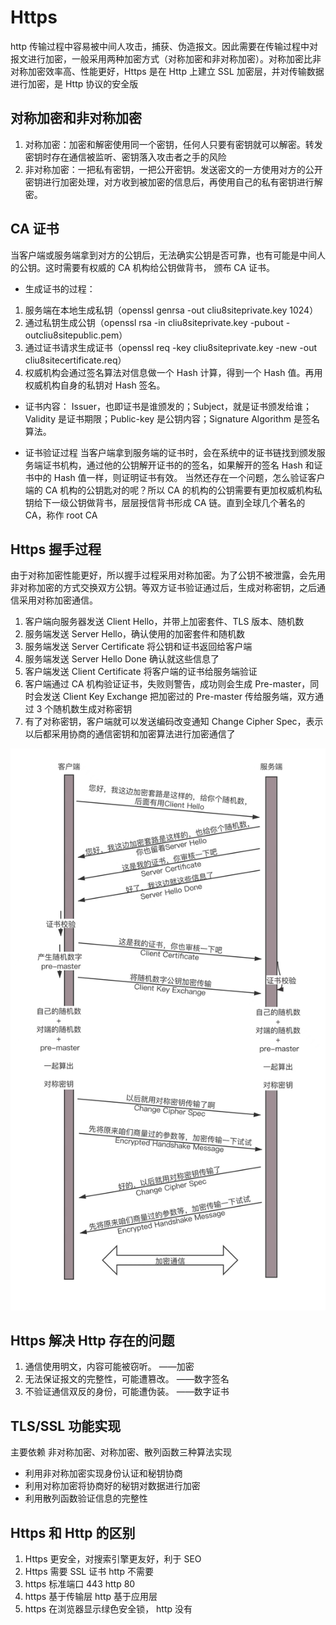 # Https

http 传输过程中容易被中间人攻击，捕获、伪造报文。因此需要在传输过程中对报文进行加密，一般采用两种加密方式（对称加密和非对称加密）。对称加密比非对称加密效率高、性能更好，Https 是在 Http 上建立 SSL 加密层，并对传输数据进行加密，是 Http 协议的安全版

## 对称加密和非对称加密

1. 对称加密：加密和解密使用同一个密钥，任何人只要有密钥就可以解密。转发密钥时存在通信被监听、密钥落入攻击者之手的风险
2. 非对称加密：一把私有密钥，一把公开密钥。发送密文的一方使用对方的公开密钥进行加密处理，对方收到被加密的信息后，再使用自己的私有密钥进行解密。

## CA 证书

当客户端或服务端拿到对方的公钥后，无法确实公钥是否可靠，也有可能是中间人的公钥。这时需要有权威的 CA 机构给公钥做背书，
颁布 CA 证书。

- 生成证书的过程：

1. 服务端在本地生成私钥（openssl genrsa -out cliu8siteprivate.key 1024）
2. 通过私钥生成公钥（openssl rsa -in cliu8siteprivate.key -pubout -outcliu8sitepublic.pem）
3. 通过证书请求生成证书（openssl req -key cliu8siteprivate.key -new -out cliu8sitecertificate.req）
4. 权威机构会通过签名算法对信息做一个 Hash 计算，得到一个 Hash 值。再用权威机构自身的私钥对 Hash 签名。

- 证书内容：
  Issuer，也即证书是谁颁发的；Subject，就是证书颁发给谁；Validity 是证书期限；Public-key 是公钥内容；Signature Algorithm 是签名算法。

- 证书验证过程
  当客户端拿到服务端的证书时，会在系统中的证书链找到颁发服务端证书机构，通过他的公钥解开证书的的签名，如果解开的签名 Hash 和证书中的 Hash 值一样，则证明证书有效。
  当然还存在一个问题，怎么验证客户端的 CA 机构的公钥匙对的呢？所以 CA 的机构的公钥需要有更加权威机构私钥给下一级公钥做背书，层层授信背书形成 CA 链。直到全球几个著名的 CA，称作 root CA

## Https 握手过程

由于对称加密性能更好，所以握手过程采用对称加密。为了公钥不被泄露，会先用非对称加密的方式交换双方公钥。等双方证书验证通过后，生成对称密钥，之后通信采用对称加密通信。

1. 客户端向服务器发送 Client Hello，并带上加密套件、TLS 版本、随机数
2. 服务端发送 Server Hello，确认使用的加密套件和随机数
3. 服务端发送 Server Certificate 将公钥和证书返回给客户端
4. 服务端发送 Server Hello Done 确认就这些信息了
5. 客户端发送 Client Certificate 将客户端的证书给服务端验证
6. 客户端通过 CA 机构验证证书，失败则警告，成功则会生成 Pre-master，同时会发送 Client Key Exchange 把加密过的 Pre-master 传给服务端，双方通过 3 个随机数生成对称密钥
7. 有了对称密钥，客户端就可以发送编码改变通知 Change Cipher Spec，表示以后都采用协商的通信密钥和加密算法进行加密通信了

![Alt](./https.jpeg)

<!-- 8. 客户端使用伪随机数生成器生成加密使用的对称秘钥，然后用服务端提供的公钥加密，最后将这个会话秘钥发送给服务端
8. 服务端用自己的私钥解密得到对称秘钥，至此客户端和服务端都有了相同的对称秘钥
9. 服务端使用对称秘钥加密明文内容发送给客户端
10. 客户端使用对称秘钥得到明文内容
11. 客户端再次发起 Https 请求 使用对称秘钥加密明文内容，服务端使用对称秘钥解密得到明文内容 -->

## Https 解决 Http 存在的问题

1. 通信使用明文，内容可能被窃听。 ——加密
2. 无法保证报文的完整性，可能遭篡改。 ——数字签名
3. 不验证通信双反的身份，可能遭伪装。 ——数字证书

## TLS/SSL 功能实现

主要依赖 非对称加密、对称加密、散列函数三种算法实现

- 利用非对称加密实现身份认证和秘钥协商
- 利用对称加密将协商好的秘钥对数据进行加密
- 利用散列函数验证信息的完整性

## Https 和 Http 的区别

1. Https 更安全，对搜索引擎更友好，利于 SEO
2. Https 需要 SSL 证书 http 不需要
3. https 标准端口 443 http 80
4. https 基于传输层 http 基于应用层
5. https 在浏览器显示绿色安全锁， http 没有
